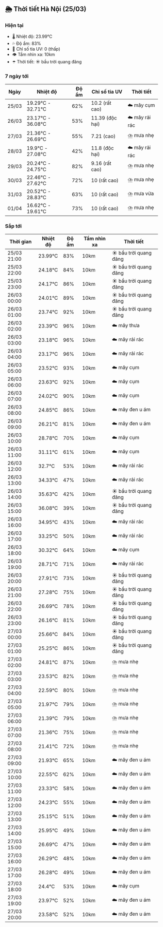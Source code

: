 ## 🌦️ Thời tiết Hà Nội (25/03)

### Hiện tại

- 🌡️ Nhiệt độ: 23.99℃
- 💦 Độ ẩm: 83%
- 🌟 Chỉ số tia UV: 0 (thấp)
- 👁️ Tầm nhìn xa: 10km
- ☂️ Thời tiết: ☀️ bầu trời quang đãng

### 7 ngày tới

| Ngày | Nhiệt độ | Độ ẩm | Chỉ số tia UV | Thời tiết |
| --- | --- | --- | --- | --- |
| 25/03 | 19.29℃ - 32.71℃ | 62% | 10.2 (rất cao) | ☁️ mây cụm |
| 26/03 | 23.17℃ - 36.08℃ | 53% | 11.39 (độc hại) | ☁️ mây rải rác |
| 27/03 | 21.36℃ - 26.69℃ | 55% | 7.21 (cao) | ⛈️ mưa nhẹ |
| 28/03 | 19.9℃ - 27.08℃ | 42% | 11.8 (độc hại) | ☁️ mây rải rác |
| 29/03 | 20.24℃ - 24.75℃ | 82% | 9.16 (rất cao) | ⛈️ mưa nhẹ |
| 30/03 | 22.46℃ - 27.62℃ | 72% | 10 (rất cao) | ⛈️ mưa nhẹ |
| 31/03 | 20.52℃ - 28.83℃ | 63% | 10 (rất cao) | ⛈️ mưa vừa |
| 01/04 | 16.62℃ - 19.61℃ | 73% | 10 (rất cao) | ⛈️ mưa nhẹ |

### Sắp tới

| Thời gian | Nhiệt độ | Độ ẩm | Tầm nhìn xa | Thời tiết |
| --- | --- | --- | --- | --- |
| 25/03 21:00 | 23.99℃ | 83% | 10km | ☀️ bầu trời quang đãng |
| 25/03 22:00 | 24.18℃ | 84% | 10km | ☀️ bầu trời quang đãng |
| 25/03 23:00 | 24.17℃ | 86% | 10km | ☀️ bầu trời quang đãng |
| 26/03 00:00 | 24.01℃ | 89% | 10km | ☀️ bầu trời quang đãng |
| 26/03 01:00 | 23.74℃ | 92% | 10km | ☀️ bầu trời quang đãng |
| 26/03 02:00 | 23.39℃ | 96% | 10km | ☁️ mây thưa |
| 26/03 03:00 | 23.18℃ | 96% | 10km | ☁️ mây rải rác |
| 26/03 04:00 | 23.17℃ | 96% | 10km | ☁️ mây rải rác |
| 26/03 05:00 | 23.52℃ | 93% | 10km | ☁️ mây cụm |
| 26/03 06:00 | 23.63℃ | 92% | 10km | ☁️ mây cụm |
| 26/03 07:00 | 24.02℃ | 90% | 10km | ☁️ mây cụm |
| 26/03 08:00 | 24.85℃ | 86% | 10km | ☁️ mây đen u ám |
| 26/03 09:00 | 26.21℃ | 81% | 10km | ☁️ mây đen u ám |
| 26/03 10:00 | 28.78℃ | 70% | 10km | ☁️ mây cụm |
| 26/03 11:00 | 31.11℃ | 61% | 10km | ☁️ mây cụm |
| 26/03 12:00 | 32.7℃ | 53% | 10km | ☁️ mây rải rác |
| 26/03 13:00 | 34.33℃ | 47% | 10km | ☁️ mây rải rác |
| 26/03 14:00 | 35.63℃ | 42% | 10km | ☀️ bầu trời quang đãng |
| 26/03 15:00 | 36.08℃ | 39% | 10km | ☀️ bầu trời quang đãng |
| 26/03 16:00 | 34.95℃ | 43% | 10km | ☁️ mây rải rác |
| 26/03 17:00 | 33.25℃ | 50% | 10km | ☁️ mây rải rác |
| 26/03 18:00 | 30.32℃ | 64% | 10km | ☁️ mây cụm |
| 26/03 19:00 | 28.71℃ | 71% | 10km | ☁️ mây rải rác |
| 26/03 20:00 | 27.91℃ | 73% | 10km | ☀️ bầu trời quang đãng |
| 26/03 21:00 | 27.28℃ | 75% | 10km | ☀️ bầu trời quang đãng |
| 26/03 22:00 | 26.69℃ | 78% | 10km | ☀️ bầu trời quang đãng |
| 26/03 23:00 | 26.16℃ | 81% | 10km | ☀️ bầu trời quang đãng |
| 27/03 00:00 | 25.66℃ | 84% | 10km | ☀️ bầu trời quang đãng |
| 27/03 01:00 | 25.25℃ | 86% | 10km | ☀️ bầu trời quang đãng |
| 27/03 02:00 | 24.81℃ | 87% | 10km | ⛈️ mưa nhẹ |
| 27/03 03:00 | 23.53℃ | 82% | 10km | ⛈️ mưa nhẹ |
| 27/03 04:00 | 22.59℃ | 80% | 10km | ⛈️ mưa nhẹ |
| 27/03 05:00 | 21.97℃ | 79% | 10km | ⛈️ mưa nhẹ |
| 27/03 06:00 | 21.39℃ | 79% | 10km | ⛈️ mưa nhẹ |
| 27/03 07:00 | 21.36℃ | 75% | 10km | ⛈️ mưa nhẹ |
| 27/03 08:00 | 21.41℃ | 72% | 10km | ⛈️ mưa nhẹ |
| 27/03 09:00 | 21.93℃ | 65% | 10km | ☁️ mây đen u ám |
| 27/03 10:00 | 22.55℃ | 62% | 10km | ☁️ mây đen u ám |
| 27/03 11:00 | 23.33℃ | 58% | 10km | ☁️ mây đen u ám |
| 27/03 12:00 | 24.23℃ | 55% | 10km | ☁️ mây đen u ám |
| 27/03 13:00 | 25.15℃ | 51% | 10km | ☁️ mây đen u ám |
| 27/03 14:00 | 25.95℃ | 49% | 10km | ☁️ mây đen u ám |
| 27/03 15:00 | 26.69℃ | 47% | 10km | ☁️ mây đen u ám |
| 27/03 16:00 | 26.29℃ | 48% | 10km | ☁️ mây đen u ám |
| 27/03 17:00 | 26.28℃ | 49% | 10km | ☁️ mây đen u ám |
| 27/03 18:00 | 24.4℃ | 53% | 10km | ☁️ mây cụm |
| 27/03 19:00 | 23.97℃ | 52% | 10km | ☁️ mây đen u ám |
| 27/03 20:00 | 23.58℃ | 52% | 10km | ☁️ mây đen u ám |
